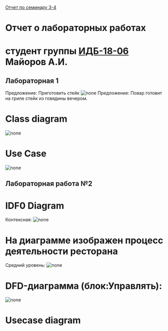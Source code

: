 [Отчет по семинару 3-4](https://github.com/penetratorT3000/penetratorT3000.githab.io/wiki/%D0%9F%D1%80%D0%BE%D0%B5%D0%BA%D1%82)


# Отчет о лабораторных работах
# студент группы [ИДБ-18-06](https://github.com/stankin/design-2018/wiki/list-idb-18-06) Майоров А.И.

## Лабораторная 1
Предложение: Приготовить стейк
![none](https://github.com/Seriousalex1/Seriousalex1.github.io/blob/main/%D0%9B%D0%B0%D0%B1%D0%BE%D1%80%D0%B0%D1%82%D0%BE%D1%80%D0%BD%D0%B0%D1%8F_1(n).png)
Предложение: Повар готовит на гриле стейк из говядины вечером.
# Class diagram
![none](https://github.com/Seriousalex1/Seriousalex1.github.io/blob/main/%D0%9B%D0%B0%D0%B1%D0%BE%D1%80%D0%B0%D1%82%D0%BE%D1%80%D0%BD%D0%B0%D1%8F_1.1(n).png)
# Use Case
![none](https://github.com/Seriousalex1/Seriousalex1.github.io/blob/main/%D0%9B%D0%B0%D0%B1%D0%BE%D1%80%D0%B0%D1%82%D0%BE%D1%80%D0%BD%D0%B0%D1%8F_1.3(n).png)

## Лабораторная работа №2
# IDF0 Diagram
Контексная:
![none](https://github.com/Seriousalex1/Seriousalex1.github.io/blob/main/%D0%9B%D0%B0%D0%B1%D0%BE%D1%80%D0%B0%D1%82%D0%BE%D1%80%D0%BD%D0%B0%D1%8F%202.png)
# На диаграмме изображен процесс деятельности ресторана
Средний уровень:
![none](https://github.com/Seriousalex1/Seriousalex1.github.io/blob/main/%D0%9B%D0%B0%D0%B1%D0%BE%D1%80%D0%B0%D1%82%D0%BE%D1%80%D0%BD%D0%B0%D1%8F%202.1.png)

# DFD-диаграмма (блок:Управлять):
![none](https://github.com/Seriousalex1/Seriousalex1.github.io/blob/main/%D0%9B%D0%B0%D0%B1%D0%BE%D1%80%D0%B0%D1%82%D0%BE%D1%80%D0%BD%D0%B0%D1%8F%202.2.png)

# Usecase diagram
